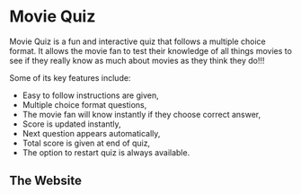# Movie Quiz

Movie Quiz is a fun and interactive quiz that follows a multiple choice format. It allows the movie fan to test their knowledge of all things movies to see if they really know as much about movies as they think they do!!!

Some of its key features include:

* Easy to follow instructions are given,
* Multiple choice format questions,
* The movie fan will know instantly if they choose correct answer,
* Score is updated instantly,
* Next question appears automatically,
* Total score is given at end of quiz,
* The option to restart quiz is always available.

## The Website

<br>